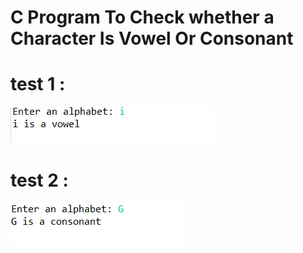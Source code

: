 # C Program To Check whether a Character Is Vowel Or Consonant
# test 1 :
![output](output1.png)
# test 2 :
![output](output2.png)

